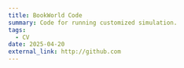 ```yaml
---
title: BookWorld Code
summary: Code for running customized simulation.
tags:
  - CV
date: 2025-04-20
external_link: http://github.com
---
```

